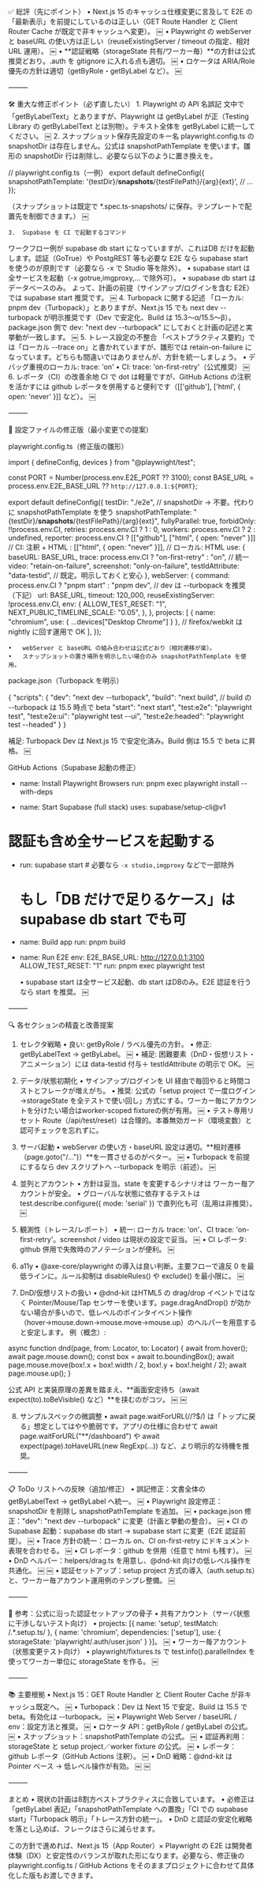
✅ 総評（先にポイント）
	•	Next.js 15 のキャッシュ仕様変更に言及して E2E の「最新表示」を前提にしているのは正しい（GET Route Handler と Client Router Cache が既定で非キャッシュへ変更）。 ￼
	•	Playwright の webServer と baseURL の使い方は正しい（reuseExistingServer / timeout の指定、相対 URL 運用）。 ￼
	•	**認証戦略（storageState 共有/ワーカー毎）**の方針は公式推奨どおり。.auth を gitignore に入れる点も適切。 ￼
	•	ロケータは ARIA/Role 優先の方針は適切（getByRole・getByLabel など）。 ￼

⸻

🛠️ 重大な修正ポイント（必ず直したい）
	1.	Playwright の API 名誤記
文中で「getByLabelText」とありますが、Playwright は getByLabel が正（Testing Library の getByLabelText とは別物）。テキスト全体を getByLabel に統一してください。 ￼
	2.	スナップショット保存先設定のキー名
playwright.config.ts の snapshotDir は存在しません。公式は snapshotPathTemplate を使います。雛形の snapshotDir 行は削除し、必要なら以下のように置き換えを。

// playwright.config.ts（一例）
export default defineConfig({
  snapshotPathTemplate: '{testDir}/__snapshots__/{testFilePath}/{arg}{ext}',
  // ...
});

（スナップショットは既定で *.spec.ts-snapshots/ に保存。テンプレートで配置先を制御できます。） ￼

	3.	Supabase を CI で起動するコマンド
ワークフロー例が supabase db start になっていますが、これはDB だけを起動します。認証（GoTrue）や PostgREST 等も必要な E2E なら supabase start を使うのが原則です（必要なら -x で Studio 等を除外）。
	•	supabase start は全サービスを起動（-x gotrue,imgproxy,... で除外可）。
	•	supabase db start はデータベースのみ。
よって、計画の前提（サインアップ/ログインを含む E2E）では supabase start 推奨です。 ￼
	4.	Turbopack に関する記述
「ローカル: pnpm dev（Turbopack）」とありますが、Next.js 15 でも next dev --turbopack が明示推奨です（Dev で安定化、Build は 15.3〜α/15.5〜β）。package.json 側で dev: "next dev --turbopack" にしておくと計画の記述と実挙動が一致します。 ￼
	5.	トレース設定の不整合
「ベストプラクティス要約」では「ローカル --trace on」と書かれていますが、雛形では retain-on-failure になっています。どちらも間違いではありませんが、方針を統一しましょう。
	•	デバッグ重視のローカル: trace: 'on'
	•	CI: trace: 'on-first-retry'（公式推奨） ￼
	6.	レポータ（CI）の改善余地
CI で dot は軽量ですが、GitHub Actions の注釈を活かすには github レポータを併用すると便利です（[['github'], ['html', { open: 'never' }]] など）。 ￼

⸻

🔧 設定ファイルの修正版（最小変更での提案）

playwright.config.ts（修正版の雛形）

import { defineConfig, devices } from "@playwright/test";

const PORT = Number(process.env.E2E_PORT ?? 3100);
const BASE_URL = process.env.E2E_BASE_URL ?? `http://127.0.0.1:${PORT}`;

export default defineConfig({
  testDir: "./e2e",
  // snapshotDir → 不要。代わりに snapshotPathTemplate を使う
  snapshotPathTemplate: "{testDir}/__snapshots__/{testFilePath}/{arg}{ext}",
  fullyParallel: true,
  forbidOnly: !!process.env.CI,
  retries: process.env.CI ? 1 : 0,
  workers: process.env.CI ? 2 : undefined,
  reporter: process.env.CI
    ? [["github"], ["html", { open: "never" }]] // CI: 注釈 + HTML
    : [["html", { open: "never" }]],           // ローカル: HTML
  use: {
    baseURL: BASE_URL,
    trace: process.env.CI ? "on-first-retry" : "on", // 統一
    video: "retain-on-failure",
    screenshot: "only-on-failure",
    testIdAttribute: "data-testid", // 既定。明示しておくと安心
  },
  webServer: {
    command: process.env.CI ? "pnpm start" : "pnpm dev", // dev は --turbopack を推奨（下記）
    url: BASE_URL,
    timeout: 120_000,
    reuseExistingServer: !process.env.CI,
    env: {
      ALLOW_TEST_RESET: "1",
      NEXT_PUBLIC_TIMELINE_SCALE: "0.05",
    },
  },
  projects: [
    { name: "chromium", use: { ...devices["Desktop Chrome"] } },
    // firefox/webkit は nightly に回す運用で OK
  ],
});

	•	webServer と baseURL の組み合わせは公式どおり（相対遷移が楽）。 ￼
	•	スナップショットの置き場所を明示したい場合のみ snapshotPathTemplate を使用。 ￼

package.json（Turbopack を明示）

{
  "scripts": {
    "dev": "next dev --turbopack",
    "build": "next build",            // build の --turbopack は 15.5 時点で beta
    "start": "next start",
    "test:e2e": "playwright test",
    "test:e2e:ui": "playwright test --ui",
    "test:e2e:headed": "playwright test --headed"
  }
}

補足: Turbopack Dev は Next.js 15 で安定化済み。Build 側は 15.5 で beta に昇格。 ￼

GitHub Actions（Supabase 起動の修正）

- name: Install Playwright Browsers
  run: pnpm exec playwright install --with-deps

- name: Start Supabase (full stack)
  uses: supabase/setup-cli@v1

# 認証も含め全サービスを起動する
- run: supabase start  # 必要なら `-x studio,imgproxy` などで一部除外
  # もし「DB だけで足りるケース」は supabase db start でも可

- name: Build app
  run: pnpm build

- name: Run E2E
  env:
    E2E_BASE_URL: http://127.0.0.1:3100
    ALLOW_TEST_RESET: "1"
  run: pnpm exec playwright test

	•	supabase start は全サービス起動、db start はDBのみ。E2E 認証を行うなら start を推奨。 ￼

⸻

🔍 各セクションの精査と改善提案

1) セレクタ戦略
	•	良い: getByRole / ラベル優先の方針。
	•	修正: getByLabelText → getByLabel。 ￼
	•	補足: 困難要素（DnD・仮想リスト・アニメーション）には data-testid 付与＋ testIdAttribute の明示で OK。 ￼

2) データ/状態初期化
	•	サインアップ/ログインを UI 経由で毎回やると時間コストとフレークが増えがち。
	•	推奨: 公式の「setup project で一度ログイン→storageState を全テストで使い回し」方式にする。ワーカー毎にアカウントを分けたい場合はworker-scoped fixtureの例が有用。 ￼
	•	テスト専用リセット Route（/api/test/reset）は合理的。本番無効ガード（環境変数）と認可チェックを忘れずに。

3) サーバ起動
	•	webServer の使い方・baseURL 設定は適切。**相対遷移（page.goto("/...")）**を一貫させるのがベター。 ￼
	•	Turbopack を前提にするなら dev スクリプトへ --turbopack を明示（前述）。 ￼

4) 並列とアカウント
	•	方針は妥当。state を変更するシナリオは ワーカー毎アカウントが安全。
	•	グローバルな状態に依存するテストは test.describe.configure({ mode: 'serial' }) で直列化も可（乱用は非推奨）。 ￼

5) 観測性（トレース/レポート）
	•	統一: ローカル trace: 'on'、CI trace: 'on-first-retry'。screenshot / video は現状の設定で妥当。 ￼
	•	CI レポータ: github 併用で失敗時のアノテーションが便利。 ￼

6) a11y
	•	@axe-core/playwright の導入は良い判断。主要フローで違反 0 を最低ラインに。ルール抑制は disableRules() や exclude() を最小限に。 ￼

7) DnD/仮想リストの扱い
	•	@dnd-kit はHTML5 の drag/drop イベントではなく Pointer/Mouse/Tap センサーを使います。page.dragAndDrop() が効かない場合が多いので、低レベルのポインタイベント操作（hover→mouse.down→mouse.move→mouse.up）のヘルパーを用意すると安定します。
例（概念）:

async function dnd(page, from: Locator, to: Locator) {
  await from.hover();
  await page.mouse.down();
  const box = await to.boundingBox();
  await page.mouse.move(box!.x + box!.width / 2, box!.y + box!.height / 2);
  await page.mouse.up();
}

公式 API と実装原理の差異を踏まえ、**画面安定待ち（await expect(to).toBeVisible() など）**を挟むのがコツ。 ￼ ￼

8) サンプルスペックの微調整
	•	await page.waitForURL(/\/?$/) は「トップに戻る」想定としてはやや脆弱です。アプリの仕様に合わせて await page.waitForURL("**/dashboard") や await expect(page).toHaveURL(new RegExp(...)) など、より明示的な待機を推奨。

⸻

📋 ToDo リストへの反映（追加/修正）
	•	誤記修正：文書全体の getByLabelText → getByLabel へ統一。 ￼
	•	Playwright 設定修正：snapshotDir を削除し snapshotPathTemplate を追加。 ￼
	•	package.json 修正："dev": "next dev --turbopack" に変更（計画と挙動の整合）。 ￼
	•	CI の Supabase 起動：supabase db start → supabase start に変更（E2E 認証前提）。 ￼
	•	Trace 方針の統一：ローカル on、CI on-first-retry にドキュメント表現を合わせる。 ￼
	•	CI レポータ：github を併用（任意で html も残す）。 ￼
	•	DnD ヘルパー：helpers/drag.ts を用意し、@dnd-kit 向けの低レベル操作を共通化。 ￼ ￼
	•	認証セットアップ：setup project 方式の導入（auth.setup.ts）と、ワーカー毎アカウント運用例のテンプレ整備。 ￼

⸻

🧪 参考：公式に沿った認証セットアップの骨子
	•	共有アカウント（サーバ状態に干渉しないテスト向け）
	•	projects: [{ name: 'setup', testMatch: /.*\.setup\.ts/ }, { name: 'chromium', dependencies: ['setup'], use: { storageState: 'playwright/.auth/user.json' } }]。 ￼
	•	ワーカー毎アカウント（状態変更テスト向け）
	•	playwright/fixtures.ts で test.info().parallelIndex を使ってワーカー単位に storageState を作る。 ￼

⸻

📚 主要根拠
	•	Next.js 15：GET Route Handler と Client Router Cache が非キャッシュ既定へ。 ￼
	•	Turbopack：Dev は Next 15 で安定、Build は 15.5 でbeta。有効化は --turbopack。 ￼
	•	Playwright Web Server / baseURL / env：設定方法と推奨。 ￼
	•	ロケータ API：getByRole / getByLabel の公式。 ￼
	•	スナップショット：snapshotPathTemplate の公式。 ￼
	•	認証再利用：storageState と setup project／worker fixture の公式。 ￼
	•	レポータ：github レポータ（GitHub Actions 注釈）。 ￼
	•	DnD 戦略：@dnd-kit は Pointer ベース → 低レベル操作が有効。 ￼ ￼

⸻

まとめ
	•	現状の計画は8割方ベストプラクティスに合致しています。
	•	必修正は「getByLabel 表記」「snapshotPathTemplate への置換」「CI での supabase start」「Turbopack 明示」「トレース方針の統一」。
	•	DnD と認証の安定化戦略を落とし込めば、フレークはさらに減らせます。

この方針で進めれば、Next.js 15（App Router）× Playwright の E2E は開発者体験（DX）と安定性のバランスが取れた形になります。必要なら、修正後の playwright.config.ts / GitHub Actions をそのままプロジェクトに合わせて具体化した版もお渡しできます。